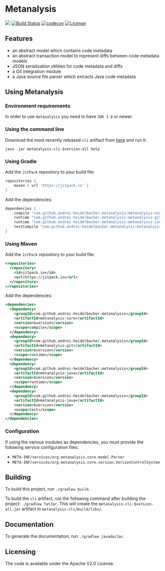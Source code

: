 # Metanalysis

[![](https://jitpack.io/v/andrei-heidelbacher/metanalysis.svg)](https://jitpack.io/#andrei-heidelbacher/metanalysis)
[![Build Status](https://travis-ci.org/andrei-heidelbacher/metanalysis.png)](https://travis-ci.org/andrei-heidelbacher/metanalysis)
[![codecov](https://codecov.io/gh/andrei-heidelbacher/metanalysis/branch/master/graph/badge.svg)](https://codecov.io/gh/andrei-heidelbacher/metanalysis)
[![License](http://img.shields.io/:license-apache-blue.svg)](http://www.apache.org/licenses/LICENSE-2.0.html)

## Features

- an abstract model which contains code metadata
- an abstract transaction model to represent diffs between code metadata models
- JSON serialization utilities for code metadata and diffs
- a Git integration module
- a Java source file parser which extracts Java code metadata

## Using Metanalysis

### Environment requirements

In order to use `metanalysis` you need to have `JDK 1.8` or newer.

### Using the command line

Download the most recently released `cli` artifact from
[here](https://github.com/andrei-heidelbacher/metanalysis/releases) and run it:

```java -jar metanalysis-cli-$version-all help```

### Using Gradle

Add the `JitPack` repository to your build file:
```groovy
repositories {
    maven { url 'https://jitpack.io' }
}
```

Add the dependencies:
```groovy
dependencies {
    compile "com.github.andrei-heidelbacher.metanalysis:metanalysis-core:$version"
    runtime "com.github.andrei-heidelbacher.metanalysis:metanalysis-git:$version"
    runtime "com.github.andrei-heidelbacher.metanalysis:metanalysis-java:$version"
    testCompile "com.github.andrei-heidelbacher.metanalysis:metanalysis-test:$version"
}
```

### Using Maven

Add the `JitPack` repository to your build file:
```xml
<repositories>
  <repository>
    <id>jitpack.io</id>
    <url>https://jitpack.io</url>
  </repository>
</repositories>
```

Add the dependencies:
```xml
<dependencies>
  <dependency>
    <groupId>com.github.andrei-heidelbacher.metanalysis</groupId>
    <artifactId>metanalysis-core</artifactId>
    <version>$version</version>
    <scope>compile</scope>
  </dependency>
  <dependency>
    <groupId>com.github.andrei-heidelbacher.metanalysis</groupId>
    <artifactId>metanalysis-git</artifactId>
    <version>$version</version>
    <scope>runtime</scope>
  </dependency>
  <dependency>
    <groupId>com.github.andrei-heidelbacher.metanalysis</groupId>
    <artifactId>metanalysis-java</artifactId>
    <version>$version</version>
    <scope>runtime</scope>
  </dependency>
  <dependency>
    <groupId>com.github.andrei-heidelbacher.metanalysis</groupId>
    <artifactId>metanalysis-java</artifactId>
    <version>$version</version>
    <scope>test</scope>
  </dependency>
</dependencies>
```

### Configuration

If using the various modules as dependencies, you must provide the following
 service configuration files:
- `META-INF/services/org.metanalysis.core.model.Parser`
- `META-INF/services/org.metanalysis.core.version.VersionControlSystem`

## Building

To build this project, run ```./gradlew build```.

To build the `cli` artifact, run the following command after building the
project: ```./gradlew fatJar```. This will create the
`metanalysis-cli-$version-all.jar` artifact in `metanalysis-cli/build/libs/`.

## Documentation

To generate the documentation, run ```./gradlew javadocJar```.

## Licensing

The code is available under the Apache V2.0 License.
